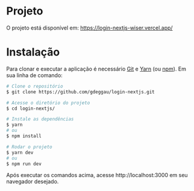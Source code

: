 # Projeto

O projeto está disponível em: https://login-nextjs-wiser.vercel.app/

# Instalação

Para clonar e executar a aplicação é necessário [Git](https://git-scm.com) e [Yarn](https://yarnpkg.com/) (ou [npm](http://npmjs.com)). Em sua linha de comando:

```bash
# Clone o repositório
$ git clone https://github.com/gdeggau/login-nextjs.git

# Acesse o diretório do projeto
$ cd login-nextjs/

# Instale as dependências
$ yarn
# ou
$ npm install

# Rodar o projeto
$ yarn dev
# ou
$ npm run dev
```
Após executar os comandos acima, acesse http://localhost:3000 em seu navegador desejado.
